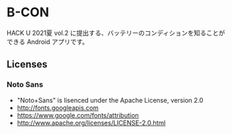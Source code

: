 # B-CON
HACK U 2021夏 vol.2 に提出する、バッテリーのコンディションを知ることができる Android アプリです。



## Licenses

### Noto Sans
* "Noto+Sans" is lisenced under the Apache License, version 2.0
* http://fonts.googleapis.com
* https://www.google.com/fonts/attribution
* http://www.apache.org/licenses/LICENSE-2.0.html
